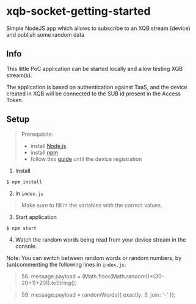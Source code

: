 # xqb-socket-getting-started 
Simple NodeJS app which allows to subscribe to an XQB stream (device) and publish some random data


## Info

This little PoC application can be started locally and allow testing XQB stream(s). 

The application is based on authentication against TaaS, and the device created in XQB will be connected to the SUB id present in the Access Token.



## Setup


> Prerequisite:
> 
> - install [Node.js](https://nodejs.org/en/download/)
> - install [npm](https://docs.npmjs.com/getting-started/installing-node)
> - follow this [guide](https://tsnwiki.atlassian.net/wiki/spaces/NEXT/pages/296878140/Getting+Started) until the device registration

1. Install
``` 
$ npm install 
``` 

2. In ```index.js```

> Make sure to fill in the variables with the correct values.

3. Start application
```
$ npm start
```

4. Watch the random words being read from your device stream in the console.


Note: You can switch between random words or random numbers, by (un)commenting the following lines in `index.js`:
> 56: message.payload = (Math.floor(Math.random()*(30-20+1)+20)).toString(); 

> 59: message.payload = randomWords({ exactly: 3, join: '-' });